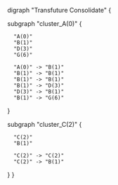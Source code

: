 digraph "Transfuture Consolidate" {

  subgraph "cluster_A(0)" {

      "A(0)"
      "B(1)"
      "D(3)"
      "G(6)"

      "A(0)" -> "B(1)"
      "B(1)" -> "B(1)"
      "B(1)" -> "B(1)"
      "B(1)" -> "D(3)"
      "D(3)" -> "B(1)"
      "B(1)" -> "G(6)"

  }

  subgraph "cluster_C(2)" {

      "C(2)"
      "B(1)"

      "C(2)" -> "C(2)"
      "C(2)" -> "B(1)"

  }
}

